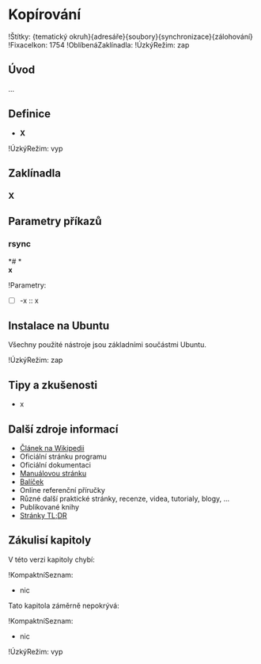 <!--

Linux Kniha kouzel, podkapitola Soubory a adresáře / Kopírování
Copyright (c) 2020 Singularis <singularis@volny.cz>

Toto dílo je dílem svobodné kultury; můžete ho šířit a modifikovat pod
podmínkami licence Creative Commons Attribution-ShareAlike 4.0 International
vydané neziskovou organizací Creative Commons. Text licence je přiložený
k tomuto projektu nebo ho můžete najít na webové adrese:

https://creativecommons.org/licenses/by-sa/4.0/

-->
<!--
Poznámky:

⊨
-->

# Kopírování

!Štítky: {tematický okruh}{adresáře}{soubory}{synchronizace}{zálohování}
!FixaceIkon: 1754
!OblíbenáZaklínadla:
!ÚzkýRežim: zap

## Úvod

...

## Definice

* **X**

!ÚzkýRežim: vyp

## Zaklínadla

### X

## Parametry příkazů

### rsync

*# *<br>
**x**

!Parametry:

* ☐ -x :: x

## Instalace na Ubuntu

Všechny použité nástroje jsou základními součástmi Ubuntu.

<!--
## Ukázka
![ve výstavbě](../obrázky/ve-výstavbě.png)
-->

!ÚzkýRežim: zap

## Tipy a zkušenosti

* x

## Další zdroje informací

* [Článek na Wikipedii](https://cs.wikipedia.org/wiki/Hlavn%C3%AD_strana)
* Oficiální stránku programu
* Oficiální dokumentaci
* [Manuálovou stránku](http://manpages.ubuntu.com/)
* [Balíček](https://packages.ubuntu.com/)
* Online referenční příručky
* Různé další praktické stránky, recenze, videa, tutorialy, blogy, ...
* Publikované knihy
* [Stránky TL;DR](https://github.com/tldr-pages/tldr/tree/master/pages/common)

## Zákulisí kapitoly
<!--
- Doplňte, pokud víte. Udržujte aktuální.
-->

V této verzi kapitoly chybí:

!KompaktníSeznam:
* nic

Tato kapitola záměrně nepokrývá:

!KompaktníSeznam:
* nic

!ÚzkýRežim: vyp
